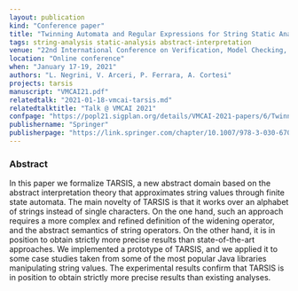 ```yaml
---
layout: publication
kind: "Conference paper"
title: "Twinning Automata and Regular Expressions for String Static Analysis"
tags: string-analysis static-analysis abstract-interpretation
venue: "22nd International Conference on Verification, Model Checking, and Abstract Interpretation (VMCAI 2021)"
location: "Online conference"
when: "January 17-19, 2021"
authors: "L. Negrini, V. Arceri, P. Ferrara, A. Cortesi"
projects: tarsis
manuscript: "VMCAI21.pdf"
relatedtalk: "2021-01-18-vmcai-tarsis.md"
relatedtalktitle: "Talk @ VMCAI 2021"
confpage: "https://popl21.sigplan.org/details/VMCAI-2021-papers/6/Twinning-automata-and-regular-expressions-for-string-static-analysis"
publishername: "Springer"
publisherpage: "https://link.springer.com/chapter/10.1007/978-3-030-67067-2_13"
---
```


### Abstract

In this paper we formalize TARSIS, a new abstract domain based on the abstract interpretation theory that approximates string values through finite state automata. The main novelty of TARSIS is that it works over an alphabet of strings instead of single characters. On the one hand, such an approach requires a more complex and refined definition of the widening operator, and the abstract semantics of string operators. On the other hand, it is in position to obtain strictly more precise results than state-of-the-art approaches. We implemented a prototype of TARSIS, and we applied it to some case studies taken from some of the most popular Java libraries manipulating string values. The experimental results confirm that TARSIS is in position to obtain strictly more precise results than existing analyses.
